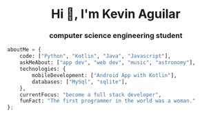 <h1 align="center"> Hi 👋, I'm Kevin Aguilar</h1>

<h3 align="center">computer science engineering student <br>  </h3>

```Python
aboutMe = {
    code: ["Python", "Kotlin", "Java", "Javascript"],
    askMeAbout: ["app dev", "web dev", "music", "astronomy"],
    technologies: {
        mobileDevelopment: ["Android App with Kotlin"],
        databases: ["MySql", "sqlite"],
    },
    currentFocus: "become a full stack developer",
    funFact: "The first programmer in the world was a woman."
};
```
